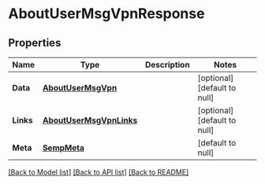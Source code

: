 # AboutUserMsgVpnResponse

## Properties
Name | Type | Description | Notes
------------ | ------------- | ------------- | -------------
**Data** | [**AboutUserMsgVpn**](AboutUserMsgVpn.md) |  | [optional] [default to null]
**Links** | [**AboutUserMsgVpnLinks**](AboutUserMsgVpnLinks.md) |  | [optional] [default to null]
**Meta** | [**SempMeta**](SempMeta.md) |  | [default to null]

[[Back to Model list]](../README.md#documentation-for-models) [[Back to API list]](../README.md#documentation-for-api-endpoints) [[Back to README]](../README.md)


